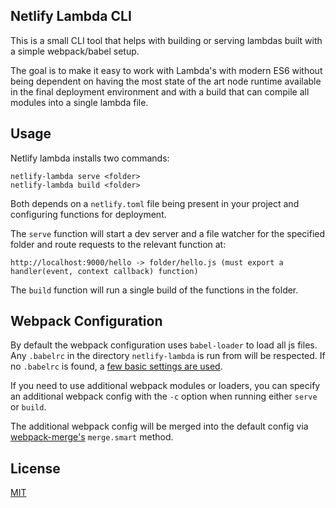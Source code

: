 ## Netlify Lambda CLI

This is a small CLI tool that helps with building or serving lambdas built with a simple webpack/babel setup.

The goal is to make it easy to work with Lambda's with modern ES6 without being dependent on having the most state of the art node runtime available in the final deployment environment and with a build that can compile all modules into a single lambda file.

## Usage

Netlify lambda installs two commands:

```
netlify-lambda serve <folder>
netlify-lambda build <folder>
```

Both depends on a `netlify.toml` file being present in your project and configuring functions for deployment.

The `serve` function will start a dev server and a file watcher for the specified folder and route requests to the relevant function at:

```
http://localhost:9000/hello -> folder/hello.js (must export a handler(event, context callback) function)
```

The `build` function will run a single build of the functions in the folder.

## Webpack Configuration

By default the webpack configuration uses `babel-loader` to load all js files. Any `.babelrc` in the directory `netlify-lambda` is run from will be respected. If no `.babelrc` is found, a [few basic settings are used](https://github.com/netlify/netlify-lambda/blob/master/lib/build.js#L11-L15a).

If you need to use additional webpack modules or loaders, you can specify an additional webpack config with the `-c` option when running either `serve` or `build`.

The additional webpack config will be merged into the default config via [webpack-merge's](https://www.npmjs.com/package/webpack-merge) `merge.smart` method.

## License

[MIT](LICENSE)
